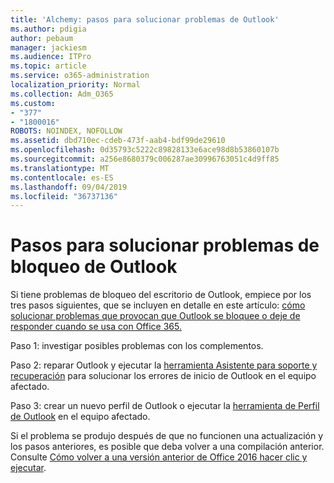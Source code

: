 ```yaml
---
title: 'Alchemy: pasos para solucionar problemas de Outlook'
ms.author: pdigia
author: pebaum
manager: jackiesm
ms.audience: ITPro
ms.topic: article
ms.service: o365-administration
localization_priority: Normal
ms.collection: Adm_O365
ms.custom:
- "377"
- "1800016"
ROBOTS: NOINDEX, NOFOLLOW
ms.assetid: dbd710ec-cdeb-473f-aab4-bdf99de29610
ms.openlocfilehash: 0d35793c5222c89828133e6ace98d8b53860107b
ms.sourcegitcommit: a256e8680379c006287ae30996763051c4d9ff85
ms.translationtype: MT
ms.contentlocale: es-ES
ms.lasthandoff: 09/04/2019
ms.locfileid: "36737136"
---
```

# <a name="outlook-crash-troubleshooting-steps"></a>Pasos para solucionar problemas de bloqueo de Outlook

Si tiene problemas de bloqueo del escritorio de Outlook, empiece por los tres pasos siguientes, que se incluyen en detalle en este artículo: [cómo solucionar problemas que provocan que Outlook se bloquee o deje de responder cuando se usa con Office 365.](https://docs.microsoft.com/exchange/troubleshoot/outlook-crashes/crash-issues)
  
Paso 1: investigar posibles problemas con los complementos.
  
Paso 2: reparar Outlook y ejecutar la [herramienta Asistente para soporte y recuperación](https://aka.ms/SaRA-OutlookWontStart) para solucionar los errores de inicio de Outlook en el equipo afectado.
  
Paso 3: crear un nuevo perfil de Outlook o ejecutar la [herramienta de Perfil de Outlook](https://aka.ms/SaRA-OutlookSetupProfile) en el equipo afectado.
  
Si el problema se produjo después de que no funcionen una actualización y los pasos anteriores, es posible que deba volver a una compilación anterior. Consulte [Cómo volver a una versión anterior de Office 2016 hacer clic y ejecutar](https://support.microsoft.com/help/2770432).
  
